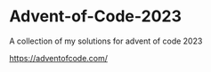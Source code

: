 # Advent-of-Code-2023
A collection of my solutions for advent of code 2023

https://adventofcode.com/

